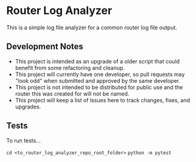 # Router Log Analyzer

This is a simple log file analyzer for a common router log file output.

## Development Notes
- This project is intended as an upgrade of a older script that could benefit from some refactoring and cleanup.
- This project will currently have one developer, so pull requests may "look odd" when submitted and approved by the same developer.
- This project is not intended to be distributed for public use and the router this was created for will not be named.
- This project will keep a list of Issues here to track changes, fixes, and upgrades.

## Tests

To run tests...

`cd <to_router_log_analyzer_repo_root_folder>`
`python -m pytest`